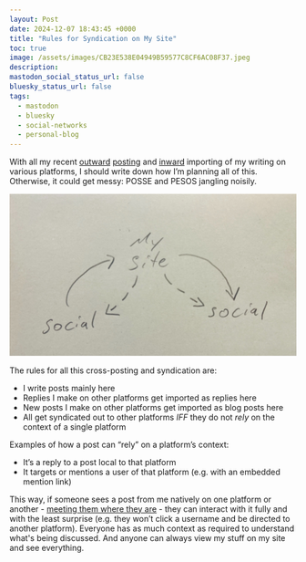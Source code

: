 ```yaml
---
layout: Post
date: 2024-12-07 18:43:45 +0000
title: "Rules for Syndication on My Site"
toc: true
image: /assets/images/CB23E538E04949B59577C8CF6AC08F37.jpeg
description: 
mastodon_social_status_url: false
bluesky_status_url: false
tags: 
  - mastodon
  - bluesky
  - social-networks
  - personal-blog
---
```


With all my recent [outward](https://www.joshbeckman.org/blog/how-to-crosspost-to-mastodon-with-jekyll) [posting](https://www.joshbeckman.org/blog/crossposting-to-bluesky-from-jekyll) and [inward](https://www.joshbeckman.org/blog/pesos-mastodon-to-jekyll) importing of my writing on various platforms, I should write down how I’m planning all of this\. Otherwise, it could get messy: POSSE and PESOS jangling noisily\.

![sketch](/assets/images/CB23E538E04949B59577C8CF6AC08F37.jpeg)

The rules for all this cross\-posting and syndication are:
- I write posts mainly here
- Replies I make on other platforms get imported as replies here
- New posts I make on other platforms get imported as blog posts here
- All get syndicated out to other platforms *IFF* they do not *rely* on the context of a single platform

Examples of how a post can “rely” on a platform’s context:
- It’s a reply to a post local to that platform
- It targets or mentions a user of that platform \(e\.g\. with an embedded mention link\)

This way, if someone sees a post from me natively on one platform or another - [meeting them where they are](https://www.joshbeckman.org/blog/gotta-publish-where-the-people-are) - they can interact with it fully and with the least surprise \(e\.g\. they won’t click a username and be directed to another platform\)\. Everyone has as much context as required to understand what's being discussed. And anyone can always view my stuff on my site and see everything\. 
